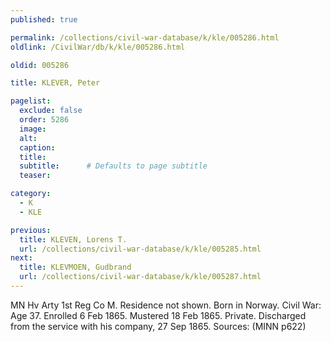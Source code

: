 ```yaml
---
published: true

permalink: /collections/civil-war-database/k/kle/005286.html
oldlink: /CivilWar/db/k/kle/005286.html

oldid: 005286

title: KLEVER, Peter

pagelist:
  exclude: false
  order: 5286
  image: 
  alt:
  caption:
  title:
  subtitle:      # Defaults to page subtitle
  teaser:

category: 
  - K 
  - KLE

previous:
  title: KLEVEN, Lorens T.
  url: /collections/civil-war-database/k/kle/005285.html  
next:
  title: KLEVMOEN, Gudbrand
  url: /collections/civil-war-database/k/kle/005287.html   
---
```

MN Hv Arty 1st Reg Co M. Residence not shown. Born in Norway. Civil War: Age 37. Enrolled 6 Feb 1865. Mustered 18 Feb 1865. Private. Discharged from the service with his company, 27 Sep 1865. Sources: (MINN p622)